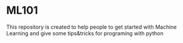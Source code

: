 # ML101
This repository is created to help people to get started with Machine Learning and give some tips&amp;tricks for programing with python
